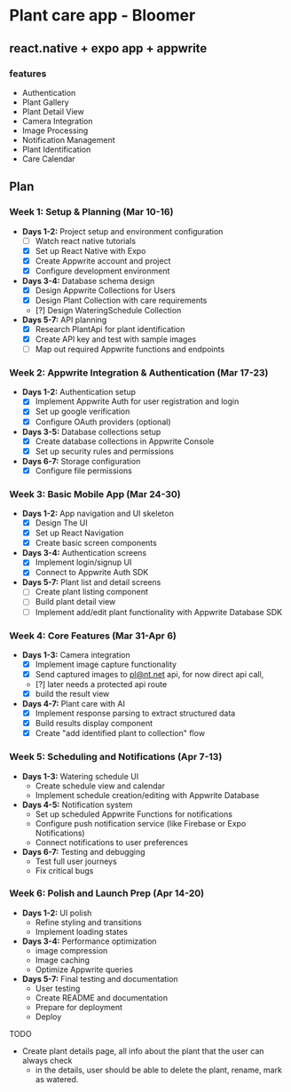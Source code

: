 # Plant care app - Bloomer

## react.native  + expo app + appwrite

### features
 - Authentication
 - Plant Gallery
 - Plant Detail View
 - Camera Integration
 - Image Processing
 - Notification Management
 - Plant Identification
 - Care Calendar

## Plan

### Week 1: Setup & Planning (Mar 10-16)

- **Days 1-2:** Project setup and environment configuration
	- [ ] Watch react native tutorials
	- [x] Set up React Native with Expo
    - [x] Create Appwrite account and project
    - [x] Configure development environment
- **Days 3-4:** Database schema design
    - [x] Design Appwrite Collections for Users
    - [x] Design Plant Collection with care requirements
    - [?] Design WateringSchedule Collection
- **Days 5-7:** API planning
    - [x] Research PlantApi for plant identification
    - [x] Create API key and test with sample images
    - [ ] Map out required Appwrite functions and endpoints

### Week 2: Appwrite Integration & Authentication (Mar 17-23)

- **Days 1-2:** Authentication setup
    - [x] Implement Appwrite Auth for user registration and login
    - [x] Set up google verification
    - [x] Configure OAuth providers (optional)
- **Days 3-5:** Database collections setup
    - [x] Create database collections in Appwrite Console
    - [x] Set up security rules and permissions
- **Days 6-7:** Storage configuration
    - [x] Configure file permissions

### Week 3: Basic Mobile App (Mar 24-30)

- **Days 1-2:** App navigation and UI skeleton
    - [x] Design The UI
    - [x] Set up React Navigation
    - [x] Create basic screen components
- **Days 3-4:** Authentication screens
    - [x] Implement login/signup UI
    - [x] Connect to Appwrite Auth SDK
- **Days 5-7:** Plant list and detail screens
    - [ ] Create plant listing component
    - [ ] Build plant detail view
    - [ ] Implement add/edit plant functionality with Appwrite Database SDK

### Week 4: Core Features (Mar 31-Apr 6)

- **Days 1-3:** Camera integration
    - [x] Implement image capture functionality
    - [x] Send captured images to pl@nt.net api, for now direct api call,
    - [?] later needs a protected api route
    - [x] build the result view
- **Days 4-7:** Plant care with AI
    - [x] Implement response parsing to extract structured data
    - [x] Build results display component
    - [x] Create "add identified plant to collection" flow

### Week 5: Scheduling and Notifications (Apr 7-13)

- **Days 1-3:** Watering schedule UI
    - Create schedule view and calendar
    - Implement schedule creation/editing with Appwrite Database
- **Days 4-5:** Notification system
    - Set up scheduled Appwrite Functions for notifications
    - Configure push notification service (like Firebase or Expo Notifications)
    - Connect notifications to user preferences
- **Days 6-7:** Testing and debugging
    - Test full user journeys
    - Fix critical bugs

### Week 6: Polish and Launch Prep (Apr 14-20)

- **Days 1-2:** UI polish
    - Refine styling and transitions
    - Implement loading states
- **Days 3-4:** Performance optimization
    - image compression
    - Image caching
    - Optimize Appwrite queries
- **Days 5-7:** Final testing and documentation
    - User testing
    - Create README and documentation
    - Prepare for deployment
    - Deploy 

TODO
 - Create plant details page, all info about the plant that the user can always check
    - in the details, user should be able to delete the plant, rename, mark as watered.